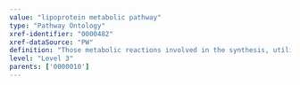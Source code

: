 ```yaml
---
value: "lipoprotein metabolic pathway"
type: "Pathway Ontology"
xref-identifier: "0000482"
xref-dataSource: "PW"
definition: "Those metabolic reactions involved in the synthesis, utilization and/or degradation of lipoproteins - any of the protein-lipid complexes. In the blood lipoproteins carry fats essential for the cell. Genetic variability and environmental (nongenetic) factors contribute to alterations in the homeostasis of lipid metabolic pathways and constitute cardiovascular disease risk."
level: "Level 3"
parents: ['0000010']
---
```

